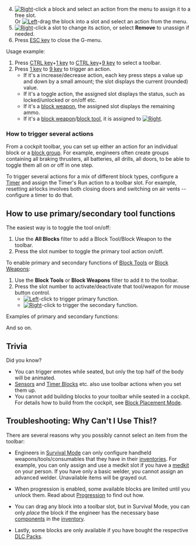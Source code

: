 4.  [![Right](https://commons.wiki.gg/images/thumb/1/11/Keyboard_White_Mouse_Right.png/20px-Keyboard_White_Mouse_Right.png?3581de)](https://spaceengineers.wiki.gg/wiki/File:Keyboard_White_Mouse_Right.png "Right")\-click a block and select an action from the menu to assign it to a free slot.  
    Or [![Left](https://commons.wiki.gg/images/thumb/5/5f/Keyboard_White_Mouse_Left.png/20px-Keyboard_White_Mouse_Left.png?c1a406)](https://spaceengineers.wiki.gg/wiki/File:Keyboard_White_Mouse_Left.png "Left")\-drag the block into a slot and select an action from the menu.
5.  [![Right](https://commons.wiki.gg/images/thumb/1/11/Keyboard_White_Mouse_Right.png/20px-Keyboard_White_Mouse_Right.png?3581de)](https://spaceengineers.wiki.gg/wiki/File:Keyboard_White_Mouse_Right.png "Right")\-click a slot to change its action, or select **Remove** to unassign if needed.
6.  Press [ESC key](https://spaceengineers.wiki.gg/wiki/Key_Bindings "Key Bindings") to close the G-menu.

Usage example:

1.  Press [CTRL key](https://spaceengineers.wiki.gg/wiki/Key_Bindings "Key Bindings")+[1 key](https://spaceengineers.wiki.gg/wiki/Key_Bindings "Key Bindings") to [CTRL key](https://spaceengineers.wiki.gg/wiki/Key_Bindings "Key Bindings")+[9 key](https://spaceengineers.wiki.gg/wiki/Key_Bindings "Key Bindings") to select a toolbar.
2.  Press [1 key](https://spaceengineers.wiki.gg/wiki/Key_Bindings "Key Bindings") to [9 key](https://spaceengineers.wiki.gg/wiki/Key_Bindings "Key Bindings") to trigger an action.
    *   If it's a increase/decrease action, each key press steps a value up and down by a small amount; the slot displays the current (rounded) value.
    *   If it's a toggle action, the assigned slot displays the status, such as locked/unlocked or on/off etc.
    *   If it's a [block weapon](https://spaceengineers.wiki.gg/wiki/Block_Weapons "Block Weapons"), the assigned slot displays the remaining ammo.
    *   If it's a [block weapon](https://spaceengineers.wiki.gg/wiki/Block_Weapons "Block Weapons")/[block tool](https://spaceengineers.wiki.gg/wiki/Block_Tools "Block Tools"), it is assigned to [![Right](https://commons.wiki.gg/images/thumb/1/11/Keyboard_White_Mouse_Right.png/20px-Keyboard_White_Mouse_Right.png?3581de)](https://spaceengineers.wiki.gg/wiki/File:Keyboard_White_Mouse_Right.png "Right").

### How to trigger several actions

From a cockpit toolbar, you can set up either an action for an individual block or a [block group](https://spaceengineers.wiki.gg/wiki/Groups "Groups"). For example, engineers often create groups containing all braking thrusters, all batteries, all drills, all doors, to be able to toggle them all on or off in one step.

To trigger several actions for a mix of different block types, configure a [Timer](https://spaceengineers.wiki.gg/wiki/Timer_Block "Timer Block") and assign the Timer's Run action to a toolbar slot. For example, resetting airlocks involves both closing doors and switching on air vents -- configure a timer to do that.

## How to use primary/secondary tool functions

The easiest way is to toggle the tool on/off:

1.  Use the **All Blocks** filter to add a Block Tool/Block Weapon to the toolbar.
2.  Press the slot number to toggle the primary tool action on/off.

To enable primary and secondary functions of [Block Tools](https://spaceengineers.wiki.gg/wiki/Block_Tools "Block Tools") or [Block Weapons](https://spaceengineers.wiki.gg/wiki/Block_Weapons "Block Weapons"):

1.  Use the **Block Tools** or **Block Weapons** filter to add it to the toolbar.
2.  Press the slot number to activate/deactivate that tool/weapon for mouse button control.
    *   [![Left](https://commons.wiki.gg/images/thumb/5/5f/Keyboard_White_Mouse_Left.png/20px-Keyboard_White_Mouse_Left.png?c1a406)](https://spaceengineers.wiki.gg/wiki/File:Keyboard_White_Mouse_Left.png "Left")\-click to trigger primary function.
    *   [![Right](https://commons.wiki.gg/images/thumb/1/11/Keyboard_White_Mouse_Right.png/20px-Keyboard_White_Mouse_Right.png?3581de)](https://spaceengineers.wiki.gg/wiki/File:Keyboard_White_Mouse_Right.png "Right")\-click to trigger the secondary function.

Examples of primary and secondary functions:

And so on.

## Trivia

Did you know?

*   You can trigger emotes while seated, but only the top half of the body will be animated.
*   [Sensors](https://spaceengineers.wiki.gg/wiki/Sensor "Sensor") and [Timer Blocks](https://spaceengineers.wiki.gg/wiki/Timer_Block "Timer Block") etc. also use toolbar actions when you set them up.
*   You cannot add building blocks to your toolbar while seated in a cockpit. For details how to build from the cockpit, see [Block Placement Mode](https://spaceengineers.wiki.gg/wiki/Block_Placement_Mode "Block Placement Mode").

## Troubleshooting: Why Can't I Use This!?

There are several reasons why you possibly cannot select an item from the toolbar:

*   Engineers in [Survival Mode](https://spaceengineers.wiki.gg/wiki/Survival_Mode "Survival Mode") can only configure handheld weapons/tools/consumables that they have in their [inventories](https://spaceengineers.wiki.gg/wiki/Inventory "Inventory"). For example, you can only assign and use a medkit slot if you have a [medkit](https://spaceengineers.wiki.gg/wiki/Medkit "Medkit") on your person. If you have only a basic welder, you cannot assign an advanced welder. Unavailable items will be grayed out.

*   When progression is enabled, some available blocks are limited until you unlock them. Read about [Progression](https://spaceengineers.wiki.gg/wiki/Progression "Progression") to find out how.

*   You can drag any block into a toolbar slot, but in Survival Mode, you can only _place_ the block if the engineer has the necessary base [components](https://spaceengineers.wiki.gg/wiki/Component "Component") in the [inventory](https://spaceengineers.wiki.gg/wiki/Inventory "Inventory").

*   Lastly, some blocks are only available if you have bought the respective [DLC Packs](https://spaceengineers.wiki.gg/wiki/DLC "DLC").